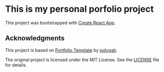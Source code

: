 # This is my personal porfolio project

This project was bootstrapped with [Create React App](https://github.com/facebook/create-react-app).

## Acknowledgments

This project is based on [Portfolio Template](https://github.com/judygab/portfolio-template) by [judygab](https://github.com/judygab).

The original project is licensed under the MIT License. See the [LICENSE](./LICENSE) file for details.
